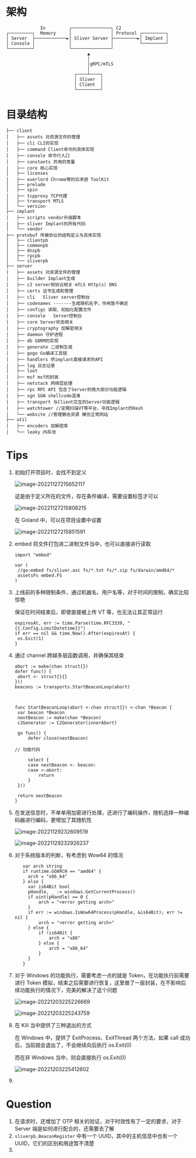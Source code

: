 # 架构

```
             In         ┌───────────────┐ C2
┌─────────┐  Memory     │               │ Protocol ┌─────────┐
│ Server  ├────────────►│ Sliver Server ├─────────►│ Implant │
│ Console │             │               │          └─────────┘
└─────────┘             └───────────────┘
                               ▲
                               │
                               │gRPC/mTLS
                               │
                          ┌────┴────┐
                          │ Sliver  │
                          │ Client  │
                          └─────────┘
```

# 目录结构

```
├── client
│   ├── assets 对资源文件的管理
│   ├── cli CLI的实现
│   ├── command Client命令的具体实现
│   ├── console 命令行入口
│   ├── constants 共用的常量
│   ├── core 核心实现
│   ├── licenses
│   ├── overlord Chrome等的后渗透 ToolKit
│   ├── prelude 
│   ├── spin
│   ├── tcpproxy TCP代理
│   ├── transport MTLS
│   └── version 
├── implant
│   ├── scripts vendor升级脚本
│   ├── sliver Implant的所有代码
│   └── vendor
├── protobuf 传输协议的结构定义与具体实现
│   ├── clientpb
│   ├── commonpb
│   ├── dnspb
│   ├── rpcpb
│   └── sliverpb
├── server
│   ├── assets 对资源文件的管理
│   ├── builder Implant生成
│   ├── c2 server侧协议相关 mTLS Http(s) DNS
│   ├── certs 证书生成和管理
│   ├── cli   Sliver server控制台
│   ├── codenames -------生成随机名字，作用暂不确定
│   ├── configs 读取、初始化配置文件
│   ├── console   Server控制台
│   ├── core Server状态相关
│   ├── cryptography 加解密相关
│   ├── daemon 守护进程
│   ├── db GORM的实现
│   ├── generate 二进制生成
│   ├── gogo Go编译工具链
│   ├── handlers 供implant直接请求的API
│   ├── log 日志记录
│   ├── loot 
│   ├── msf msf的封装
│   ├── netstack 网络层处理
│   ├── rpc RPC API 包含了Server的绝大部分功能逻辑
│   ├── sgn SGN shellcode混淆
│   ├── transport 与Client交互的Server功能逻辑
│   ├── watchtower //定期扫描VT等平台，寻找Implant的Hash
│   └── website //管理静态资源 模仿正常网站
├── util
│   ├── encoders 加解密库
│   └── leaky 内存池
```

# Tips

1. 初始打开项目时，会找不到定义

   ![image-20221127215652117](./Sliver-Review.assets/image-20221127215652117.png)

   这是由于定义所在的文件，存在条件编译，需要设置标签才可以

   ![image-20221127215808215](./Sliver-Review.assets/image-20221127215808215.png)

   在 Goland 中，可以在项目设置中设置

   ![image-20221127215851591](./Sliver-Review.assets/image-20221127215851591.png)

2. embed 将文件打包进二进制文件当中，也可以直接进行读取

   ```
   import "embed"
   
   var (
   	//go:embed fs/sliver.asc fs/*.txt fs/*.zip fs/darwin/amd64/*
   	assetsFs embed.FS
   )
   ```

3. 上线前的多种限制条件，通过机器名、用户名等，对于时间的限制，确实比较惊艳

   保证在时间结束后，即使直接被上传 VT 等，也无法让其正常运行

   ```
   expiresAt, err := time.Parse(time.RFC3339, "{{.Config.LimitDatetime}}")
   if err == nil && time.Now().After(expiresAt) {
   	os.Exit(1)
   }
   ```

4. 通过 channel 跨越多层函数调用，并确保其结束

   ```
   abort := make(chan struct{})
   defer func() {
   	abort <- struct{}{}
   }()
   beacons := transports.StartBeaconLoop(abort)
   
   
   
   func StartBeaconLoop(abort <-chan struct{}) <-chan *Beacon {
   	var beacon *Beacon
   	nextBeacon := make(chan *Beacon)
   	c2Generator := C2Generator(innerAbort)
   
   	go func() {
   		defer close(nextBeacon)
   
   // 功能代码
   
   		select {
   		case nextBeacon <- beacon:
   		case <-abort:
   			return
   		}
   	}()
   
   	return nextBeacon
   }
   ```

5. 在发送信息时，不单单用加密进行处理，还进行了编码操作，随机选择一种编码器进行编码，更增加了其随机性

   ![image-20221129232609519](./Sliver-Review.assets/image-20221129232609519.png)

   ![image-20221129232926237](./Sliver-Review.assets/image-20221129232926237.png)

6. 对于系统版本的判断，有考虑到 Wow64 的情况
   ```
      var arch string
      if runtime.GOARCH == "amd64" {
      	arch = "x86_64"
      } else {
      	var is64Bit bool
      	pHandle, _ := windows.GetCurrentProcess()
      	if uint(pHandle) == 0 {
      		arch = "<error getting arch>"
      	}
      	if err := windows.IsWow64Process(pHandle, &is64Bit); err != nil {
      		arch = "<error getting arch>"
      	} else {
      		if !is64Bit {
      			arch = "x86"
      		} else {
      			arch = "x86_64"
      		}
      	}
      }
   ```

7. 对于 Windows 的功能执行，需要考虑一点的就是 Token，在功能执行前需要进行 Token 模拟，结束之后需要进行恢复，这里做了一层封装，在不影响后续功能执行的情况下，完美的解决了这个问题

   ![image-20221203225226669](./Sliver-Review.assets/image-20221203225226669.png)

   ![image-20221203225243759](./Sliver-Review.assets/image-20221203225243759.png)

8. 在 Kill 当中提供了三种退出的方式

   在 Windows 中，提供了 ExitProcess、ExitThread 两个方法，如果 call 成功后，当前就会退出了，不会继续向后执行 os.Exit(0) 

   而在非 Windows 当中，则会直接执行 os.Exit(0) 

   ![image-20221203225412602](./Sliver-Review.assets/image-20221203225412602.png)

9. 










# Question

1. 在请求时，还增加了 OTP 相关的验证，对于时效性有了一定的要求，对于 Server 端是如何进行配合的，还需要去了解
2. `sliverpb.BeaconRegister` 中有一个 UUID，其中的主机信息中也有一个 UUID，它们的区别和用途暂不清楚
3. 































